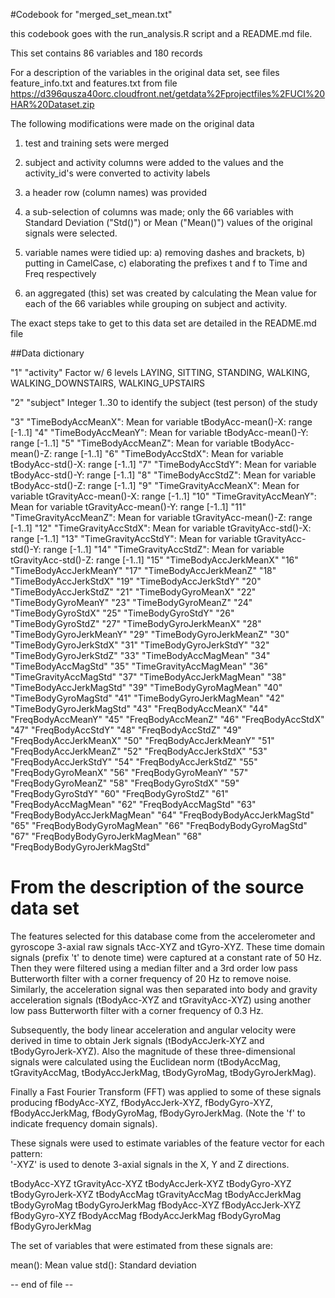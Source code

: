 #Codebook for "merged_set_mean.txt"

this codebook goes with the run_analysis.R script and a README.md file.

This set contains 86 variables and 180 records

For a description of the variables in the original data set, see files feature_info.txt and features.txt from file https://d396qusza40orc.cloudfront.net/getdata%2Fprojectfiles%2FUCI%20HAR%20Dataset.zip

The following modifications were made on the original data

1) test and training sets were merged

2) subject and activity columns were added to the values and the activity_id's were converted to activity labels

3) a header row (column names) was provided

4) a sub-selection of columns was made; only the 66 variables with Standard Deviation ("Std()") or Mean ("Mean()") values of the original signals were selected.

5) variable names were tidied up: a) removing dashes and brackets, b) putting in CamelCase, c) elaborating the prefixes t and f to Time and Freq respectively

6) an aggregated (this) set was created by calculating the Mean value for each of the 66 variables while grouping on subject and activity.

The exact steps take to get to this data set are detailed in the README.md file


##Data dictionary

"1" "activity" 
Factor w/ 6 levels LAYING, SITTING, STANDING, WALKING, WALKING_DOWNSTAIRS, WALKING_UPSTAIRS 

"2" "subject"
Integer 1..30 to identify the subject (test person) of the study

"3" "TimeBodyAccMeanX": Mean for variable tBodyAcc-mean()-X: range [-1..1]
"4" "TimeBodyAccMeanY": Mean for variable tBodyAcc-mean()-Y: range [-1..1]
"5" "TimeBodyAccMeanZ": Mean for variable tBodyAcc-mean()-Z: range [-1..1]
"6" "TimeBodyAccStdX": Mean for variable tBodyAcc-std()-X: range [-1..1]
"7" "TimeBodyAccStdY": Mean for variable tBodyAcc-std()-Y: range [-1..1]
"8" "TimeBodyAccStdZ": Mean for variable tBodyAcc-std()-Z: range [-1..1]
"9" "TimeGravityAccMeanX": Mean for variable tGravityAcc-mean()-X: range [-1..1]
"10" "TimeGravityAccMeanY": Mean for variable tGravityAcc-mean()-Y: range [-1..1]
"11" "TimeGravityAccMeanZ": Mean for variable tGravityAcc-mean()-Z: range [-1..1]
"12" "TimeGravityAccStdX": Mean for variable tGravityAcc-std()-X: range [-1..1]
"13" "TimeGravityAccStdY": Mean for variable tGravityAcc-std()-Y: range [-1..1]
"14" "TimeGravityAccStdZ": Mean for variable tGravityAcc-std()-Z: range [-1..1]
"15" "TimeBodyAccJerkMeanX"
"16" "TimeBodyAccJerkMeanY"
"17" "TimeBodyAccJerkMeanZ"
"18" "TimeBodyAccJerkStdX"
"19" "TimeBodyAccJerkStdY"
"20" "TimeBodyAccJerkStdZ"
"21" "TimeBodyGyroMeanX"
"22" "TimeBodyGyroMeanY"
"23" "TimeBodyGyroMeanZ"
"24" "TimeBodyGyroStdX"
"25" "TimeBodyGyroStdY"
"26" "TimeBodyGyroStdZ"
"27" "TimeBodyGyroJerkMeanX"
"28" "TimeBodyGyroJerkMeanY"
"29" "TimeBodyGyroJerkMeanZ"
"30" "TimeBodyGyroJerkStdX"
"31" "TimeBodyGyroJerkStdY"
"32" "TimeBodyGyroJerkStdZ"
"33" "TimeBodyAccMagMean"
"34" "TimeBodyAccMagStd"
"35" "TimeGravityAccMagMean"
"36" "TimeGravityAccMagStd"
"37" "TimeBodyAccJerkMagMean"
"38" "TimeBodyAccJerkMagStd"
"39" "TimeBodyGyroMagMean"
"40" "TimeBodyGyroMagStd"
"41" "TimeBodyGyroJerkMagMean"
"42" "TimeBodyGyroJerkMagStd"
"43" "FreqBodyAccMeanX"
"44" "FreqBodyAccMeanY"
"45" "FreqBodyAccMeanZ"
"46" "FreqBodyAccStdX"
"47" "FreqBodyAccStdY"
"48" "FreqBodyAccStdZ"
"49" "FreqBodyAccJerkMeanX"
"50" "FreqBodyAccJerkMeanY"
"51" "FreqBodyAccJerkMeanZ"
"52" "FreqBodyAccJerkStdX"
"53" "FreqBodyAccJerkStdY"
"54" "FreqBodyAccJerkStdZ"
"55" "FreqBodyGyroMeanX"
"56" "FreqBodyGyroMeanY"
"57" "FreqBodyGyroMeanZ"
"58" "FreqBodyGyroStdX"
"59" "FreqBodyGyroStdY"
"60" "FreqBodyGyroStdZ"
"61" "FreqBodyAccMagMean"
"62" "FreqBodyAccMagStd"
"63" "FreqBodyBodyAccJerkMagMean"
"64" "FreqBodyBodyAccJerkMagStd"
"65" "FreqBodyBodyGyroMagMean"
"66" "FreqBodyBodyGyroMagStd"
"67" "FreqBodyBodyGyroJerkMagMean"
"68" "FreqBodyBodyGyroJerkMagStd"


# From the description of the source data set

The features selected for this database come from the accelerometer and gyroscope 3-axial raw signals tAcc-XYZ and tGyro-XYZ. These time domain signals (prefix 't' to denote time) were captured at a constant rate of 50 Hz. Then they were filtered using a median filter and a 3rd order low pass Butterworth filter with a corner frequency of 20 Hz to remove noise. Similarly, the acceleration signal was then separated into body and gravity acceleration signals (tBodyAcc-XYZ and tGravityAcc-XYZ) using another low pass Butterworth filter with a corner frequency of 0.3 Hz. 

Subsequently, the body linear acceleration and angular velocity were derived in time to obtain Jerk signals (tBodyAccJerk-XYZ and tBodyGyroJerk-XYZ). Also the magnitude of these three-dimensional signals were calculated using the Euclidean norm (tBodyAccMag, tGravityAccMag, tBodyAccJerkMag, tBodyGyroMag, tBodyGyroJerkMag). 

Finally a Fast Fourier Transform (FFT) was applied to some of these signals producing fBodyAcc-XYZ, fBodyAccJerk-XYZ, fBodyGyro-XYZ, fBodyAccJerkMag, fBodyGyroMag, fBodyGyroJerkMag. (Note the 'f' to indicate frequency domain signals). 

These signals were used to estimate variables of the feature vector for each pattern:  
'-XYZ' is used to denote 3-axial signals in the X, Y and Z directions.

tBodyAcc-XYZ
tGravityAcc-XYZ
tBodyAccJerk-XYZ
tBodyGyro-XYZ
tBodyGyroJerk-XYZ
tBodyAccMag
tGravityAccMag
tBodyAccJerkMag
tBodyGyroMag
tBodyGyroJerkMag
fBodyAcc-XYZ
fBodyAccJerk-XYZ
fBodyGyro-XYZ
fBodyAccMag
fBodyAccJerkMag
fBodyGyroMag
fBodyGyroJerkMag

The set of variables that were estimated from these signals are: 

mean(): Mean value
std(): Standard deviation


 -- end of file --